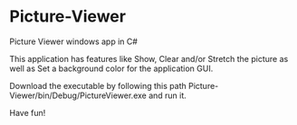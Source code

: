# Picture-Viewer
Picture Viewer windows app in C#

This application has features like Show, Clear and/or Stretch the picture as well as Set a background color for the application GUI.

Download the executable by following this path Picture-Viewer/bin/Debug/PictureViewer.exe and run it.

Have fun!
